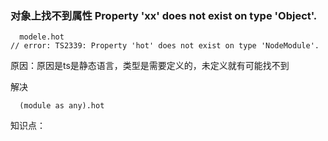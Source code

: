 ### 对象上找不到属性 Property 'xx' does not exist on type 'Object'.
```
  modele.hot
// error: TS2339: Property 'hot' does not exist on type 'NodeModule'.
```

 原因：原因是ts是静态语言，类型是需要定义的，未定义就有可能找不到

 解决
```
  (module as any).hot
```

知识点：
